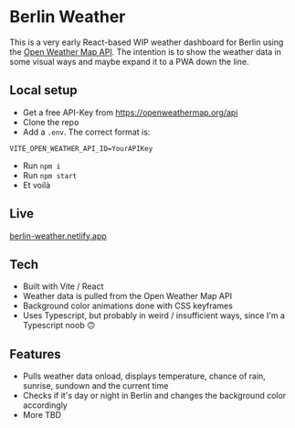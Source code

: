 # Berlin Weather

This is a very early React-based WIP weather dashboard for Berlin using the [Open Weather Map API](https://openweathermap.org/api). The intention is to show the weather data in some visual ways and maybe expand it to a PWA down the line.

## Local setup

- Get a free API-Key from https://openweathermap.org/api
- Clone the repo
- Add a `.env`. The correct format is:
```
VITE_OPEN_WEATHER_API_ID=YourAPIKey
```
- Run `npm i`
- Run `npm start`
- Et voilà

## Live

[berlin-weather.netlify.app](https://berlin-weather.netlify.app/)

## Tech

- Built with Vite / React
- Weather data is pulled from the Open Weather Map API
- Background color animations done with CSS keyframes
- Uses Typescript, but probably in weird / insufficient ways, since I'm a Typescript noob 🙃

## Features

- Pulls weather data onload, displays temperature, chance of rain, sunrise, sundown and the current time
- Checks if it's day or night in Berlin and changes the background color accordingly
- More TBD

